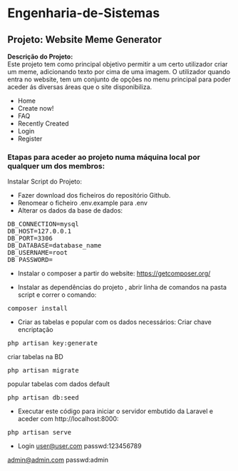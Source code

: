 # Engenharia-de-Sistemas
<b><h2>Projeto: Website Meme Generator</h2></b>

<b>Descrição do Projeto:</b>
<br>
Este projeto tem como principal objetivo permitir a um certo utilizador criar um meme, adicionando texto por cima de uma imagem. O utilizador quando entra no website, tem um conjunto de opções no menu principal para poder aceder ás diversas áreas que o site disponibiliza.

- Home
- Create now!
- FAQ
- Recently Created
- Login
- Register

<b><h3>Etapas para aceder ao projeto numa máquina local por qualquer um dos membros:</h3></b>

Instalar Script do Projeto:

- Fazer download dos ficheiros do repositório Github.
- Renomear o ficheiro .env.example para .env
- Alterar os dados da base de dados:

<pre>
DB_CONNECTION=mysql
DB_HOST=127.0.0.1
DB_PORT=3306
DB_DATABASE=database_name
DB_USERNAME=root
DB_PASSWORD=
</pre>

- Instalar o composer a partir do website: https://getcomposer.org/

- Instalar as dependências do projeto , abrir linha de comandos na pasta script e correr o comando:

<pre>
composer install
</pre>

- Criar as tabelas e popular com os dados necessários:
Criar chave encriptação 
<pre>
php artisan key:generate
</pre>
criar tabelas na BD
<pre>
php artisan migrate
</pre>
popular tabelas com dados default 
<pre>
php artisan db:seed
</pre>

- Executar este código para iniciar o servidor embutido da Laravel e aceder com http://localhost:8000:

<pre>
php artisan serve
</pre>

- Login
user@user.com
passwd:123456789

admin@admin.com
passwd:admin

